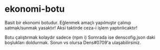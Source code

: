 # ekonomi-botu
Basit bir ekonomi botudur. Eğlenmek amaçlı yapılmıştır çalınıp satmak/sunmak yasaktır!
Aksi taktirde ceza-i işlem yaptırılıcaktır!

Botu çalıştırmak kolaydır sadece (npm i)
Sornrada ise denscofig.json daki boşlukları doldurmak. Sorun vs olursa Dens#0709'a ulaşabilirsiniz.
